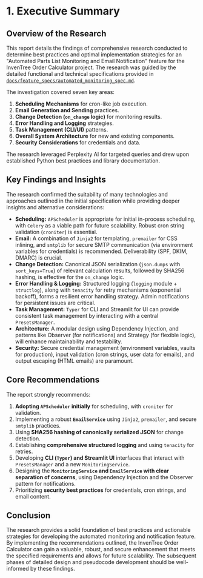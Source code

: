 # 1. Executive Summary

## Overview of the Research

This report details the findings of comprehensive research conducted to determine best practices and optimal implementation strategies for an "Automated Parts List Monitoring and Email Notification" feature for the InvenTree Order Calculator project. The research was guided by the detailed functional and technical specifications provided in [`docs/feature_specs/automated_monitoring_spec.md`](./../../docs/feature_specs/automated_monitoring_spec.md).

The investigation covered seven key areas:
1.  **Scheduling Mechanisms** for cron-like job execution.
2.  **Email Generation and Sending** practices.
3.  **Change Detection (`on_change` logic)** for monitoring results.
4.  **Error Handling and Logging** strategies.
5.  **Task Management (CLI/UI)** patterns.
6.  **Overall System Architecture** for new and existing components.
7.  **Security Considerations** for credentials and data.

The research leveraged Perplexity AI for targeted queries and drew upon established Python best practices and library documentation.

## Key Findings and Insights

The research confirmed the suitability of many technologies and approaches outlined in the initial specification while providing deeper insights and alternative considerations:

*   **Scheduling:** `APScheduler` is appropriate for initial in-process scheduling, with `Celery` as a viable path for future scalability. Robust cron string validation (`croniter`) is essential.
*   **Email:** A combination of `Jinja2` for templating, `premailer` for CSS inlining, and `smtplib` for secure SMTP communication (via environment variables for credentials) is recommended. Deliverability (SPF, DKIM, DMARC) is crucial.
*   **Change Detection:** Canonical JSON serialization (`json.dumps` with `sort_keys=True`) of relevant calculation results, followed by SHA256 hashing, is effective for the `on_change` logic.
*   **Error Handling & Logging:** Structured logging (`logging` module + `structlog`), along with `tenacity` for retry mechanisms (exponential backoff), forms a resilient error handling strategy. Admin notifications for persistent issues are critical.
*   **Task Management:** `Typer` for CLI and Streamlit for UI can provide consistent task management by interacting with a central `PresetsManager`.
*   **Architecture:** A modular design using Dependency Injection, and patterns like Observer (for notifications) and Strategy (for flexible logic), will enhance maintainability and testability.
*   **Security:** Secure credential management (environment variables, vaults for production), input validation (cron strings, user data for emails), and output escaping (HTML emails) are paramount.

## Core Recommendations

The report strongly recommends:

1.  **Adopting `APScheduler` initially** for scheduling, with `croniter` for validation.
2.  Implementing a robust **`EmailService`** using `Jinja2`, `premailer`, and secure `smtplib` practices.
3.  Using **SHA256 hashing of canonically serialized JSON** for change detection.
4.  Establishing **comprehensive structured logging** and using `tenacity` for retries.
5.  Developing **CLI (`Typer`) and Streamlit UI** interfaces that interact with `PresetsManager` and a new `MonitoringService`.
6.  Designing the **`MonitoringService` and `EmailService` with clear separation of concerns**, using Dependency Injection and the Observer pattern for notifications.
7.  Prioritizing **security best practices** for credentials, cron strings, and email content.

## Conclusion

The research provides a solid foundation of best practices and actionable strategies for developing the automated monitoring and notification feature. By implementing the recommendations outlined, the InvenTree Order Calculator can gain a valuable, robust, and secure enhancement that meets the specified requirements and allows for future scalability. The subsequent phases of detailed design and pseudocode development should be well-informed by these findings.